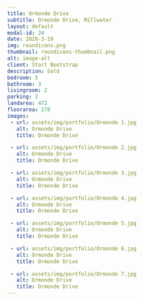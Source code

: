 ```yaml
---
title: Ormonde Drive
subtitle: Ormonde Drive, Millwater
layout: default
modal-id: 24
date: 2020-3-19
img: roundicons.png
thumbnail: roundicons-thumbnail.png
alt: image-alt
client: Start Bootstrap
description: Sold
bedroom: 5
bathroom: 3
livingroom: 2
parking: 2
landarea: 472
floorarea: 278
images:
 - url: assets/img/portfolio/Ormonde 1.jpg
   alt: Ormonde Drive
   title: Ormonde Drive

 - url: assets/img/portfolio/Ormonde 2.jpg
   alt: Ormonde Drive
   title: Ormonde Drive

 - url: assets/img/portfolio/Ormonde 3.jpg
   alt: Ormonde Drive
   title: Ormonde Drive

 - url: assets/img/portfolio/Ormonde 4.jpg
   alt: Ormonde Drive
   title: Ormonde Drive

 - url: assets/img/portfolio/Ormonde 5.jpg
   alt: Ormonde Drive
   title: Ormonde Drive

 - url: assets/img/portfolio/Ormonde 6.jpg
   alt: Ormonde Drive
   title: Ormonde Drive

 - url: assets/img/portfolio/Ormonde 7.jpg
   alt: Ormonde Drive
   title: Ormonde Drive
---
```

